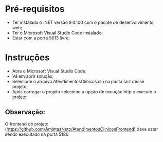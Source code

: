 # Pré-requisitos
* Ter instalado o .NET versão 9.0.100 com o pacote de desenvolvimento web;
* Ter o Microsoft Visual Studio Code instalado;
* Estar com a porta 5013 livre;

# Instruções
* Abra o Microsoft Visual Studio Code;
* Vá em abrir solução;
* Selecione o arquivo AtendimentosClinicos.sln na pasta raíz desse projeto;
* Após carregar o projeto selecione a opção de excução http e execute o projeto;

## Observação:
O frontend do projeto (https://github.com/AmintasNeto/AtendimentosClinicosFrontend) deve estar sendo executado na porta 5180.
